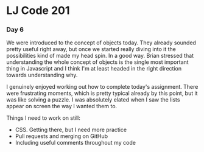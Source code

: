 # LJ Code 201
### Day 6

We were introduced to the concept of objects today. They already sounded pretty useful right away, but once we started really diving into it the possibilities kind of made my head spin. In a good way. Brian stressed that understanding the whole concept of objects is the single most important thing in Javascript and I think I'm at least headed in the right direction towards understanding why.

I genuinely enjoyed working out how to complete today's assignment. There were frustrating moments, which is pretty typical already by this point, but it was like solving a puzzle. I was absolutely elated when I saw the lists appear on screen the way I wanted them to.

Things I need to work on still:

- CSS. Getting there, but I need more practice
- Pull requests and merging on GitHub
- Including useful comments throughout my code

